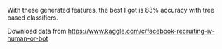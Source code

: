 With these generated features, the best I got is 83% accuracy with tree based classifiers.



Download data from https://www.kaggle.com/c/facebook-recruiting-iv-human-or-bot
